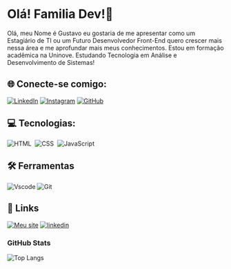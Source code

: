 # Olá! Familia Dev!👋 
Olá, meu Nome é Gustavo eu gostaria de me apresentar como um Estagiário de TI ou um Futuro 
Desenvolvedor Front-End quero crescer mais nessa área e me aprofundar mais meus 
conhecimentos. Estou em formação acadêmica na Uninove. Estudando Tecnologia em Análise e Desenvolvimento de Sistemas!

## 🌐 Conecte-se comigo: 


[![LinkedIn](https://img.shields.io/badge/LinkedIn-000?style=for-the-badge&logo=linkedin&logoColor=0E76A8)](https://www.linkedin.com/in/gustavo-vilela-dos-santos-46440b242/)
[![Instagram](https://img.shields.io/badge/Instagram-000?style=for-the-badge&logo=instagram)](https://www.instagram.com/_guvilela/)
[![GitHub](https://img.shields.io/badge/GitHub-000?style=for-the-badge&logo=GitHub&logoColor=0E76A8)](https://github.com/guvilela09?tab=overview&from=2023-03-01&to=2023-03-31)

## 💻 Tecnologias:

![HTML](https://img.shields.io/badge/-HTML-FF4500?style=for-the-badge&logo=html5&labelColor=0D1117)&nbsp;
![CSS](https://img.shields.io/badge/-CSS-0060FF?style=for-the-badge&logo=CSS3&logoColor=1572B6&labelColor=0D1117)&nbsp;
![JavaScript](https://img.shields.io/badge/-JavaScript-FFFF00?style=for-the-badge&logo=javascript&labelColor=0D1117&textColor=0D1117)&nbsp;

## 🛠 Ferramentas

 <tr>
      <td>
        <img align="center" alt="Vscode" src="https://img.shields.io/badge/Vscode-007ACC?style=for-the-badge&logo=visual-studio-code&logoColor=white">
      </td>
      <td>
      </td>
       <td>
        <img align="center" alt="Git" src="https://img.shields.io/badge/GIT-E44C30?style=for-the-badge&logo=git&logoColor=white">
      </td>
      <td>
      </td>
    </tr>
    <tr>
      
## 🔗 Links

[![Meu site](https://img.shields.io/badge/my_portfolio-000?style=for-the-badge&logo=ko-fi&logoColor=white)](https://cdautopecas.commercesuite.com.br/)
[![linkedin](https://img.shields.io/badge/linkedin-0A66C2?style=for-the-badge&logo=linkedin&logoColor=white)](https://www.linkedin.com/in/davidson-guimaraes1996/)

### GitHub Stats

![Top Langs](https://github-readme-stats-git-masterrstaa-rickstaa.vercel.app/api/top-langs/?username=guvilela09&layout=compact&bg_color=000&border_color=30A3DC&title_color=E94D5F&text_color=FFF)
